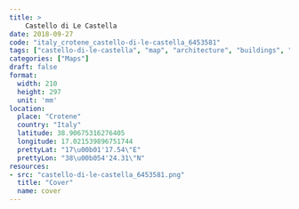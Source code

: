 ```yaml
---
title: > 
    Castello di Le Castella
date: 2018-09-27
code: "italy_crotene_castello-di-le-castella_6453581"
tags: ["castello-di-le-castella", "map", "architecture", "buildings", "Crotene", "Italy"]
categories: ["Maps"]
draft: false
format:
  width: 210
  height: 297
  unit: 'mm'
location:
  place: "Crotene"
  country: "Italy"
  latitude: 38.90675316276405
  longitude: 17.021539896751744
  prettyLat: "17\u00b01'17.54\"E"
  prettyLon: "38\u00b054'24.31\"N"
resources:
- src: "castello-di-le-castella_6453581.png"
  title: "Cover"
  name: cover
---
```

